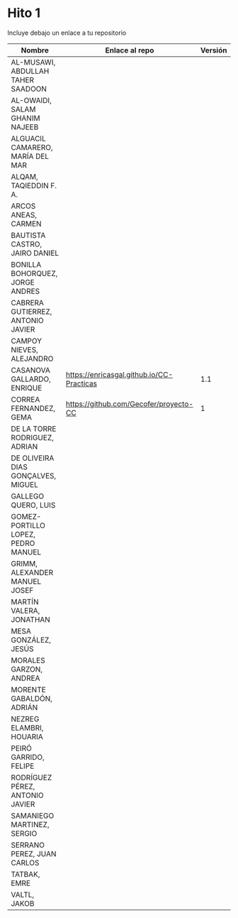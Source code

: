 # Hito 1

Incluye debajo un enlace a tu repositorio

| Nombre   | Enlace al repo | Versión |
|----------|--------------- |---------|
| AL-MUSAWI,  ABDULLAH TAHER SAADOON | | |
| AL-OWAIDI,  SALAM GHANIM NAJEEB | | |
| ALGUACIL CAMARERO,  MARÍA DEL MAR | | |
| ALQAM,  TAQIEDDIN F. A. | | |
| ARCOS ANEAS, CARMEN | | |
| BAUTISTA CASTRO,  JAIRO DANIEL | | |
| BONILLA BOHORQUEZ,  JORGE ANDRES | | |
| CABRERA GUTIERREZ,  ANTONIO JAVIER | | |
| CAMPOY NIEVES, ALEJANDRO | | |
| CASANOVA GALLARDO, ENRIQUE | https://enricasgal.github.io/CC-Practicas| 1.1 |
| CORREA FERNANDEZ,  GEMA | https://github.com/Gecofer/proyecto-CC | 1 |
| DE LA TORRE RODRIGUEZ,  ADRIAN | | |
| DE OLIVEIRA DIAS GONÇALVES, MIGUEL | | |
| GALLEGO QUERO,  LUIS | | |
| GOMEZ-PORTILLO LOPEZ,  PEDRO MANUEL | | |
| GRIMM,  ALEXANDER MANUEL JOSEF | | |
| MARTÍN VALERA, JONATHAN | | |
| MESA GONZÁLEZ, JESÚS | | |
| MORALES GARZON,  ANDREA | | |
| MORENTE GABALDÓN, ADRIÁN | | |
| NEZREG ELAMBRI,   HOUARIA | | |
| PEIRÓ GARRIDO,  FELIPE | | |
| RODRÍGUEZ PÉREZ, ANTONIO JAVIER | | |
| SAMANIEGO MARTINEZ,  SERGIO | | |
| SERRANO PEREZ,  JUAN CARLOS | | |
| TATBAK,  EMRE | | |
| VALTL,  JAKOB | | |
